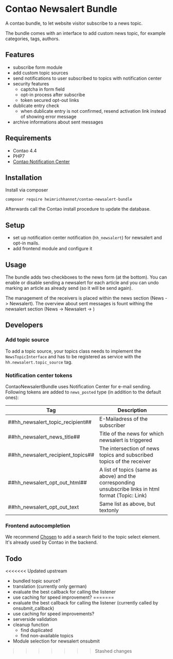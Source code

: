 # Contao Newsalert Bundle

A contao bundle, to let website visitor subscribe to a news topic.

The bundle comes with an interface to add custom news topic, for example categories, tags, authors.

## Features
* subscribe form module
* add custom topic sources
* send notifications to user subscribed to topics with notification center
* security features
    * captcha in form field
    * opt-in process after subscribe
    * token secured opt-out links
* dublicate entry check
    * when dublicate entry is not confirmed, resend activation link instead of showing error message
* archive informations about sent messages


## Requirements

* Contao 4.4
* PHP7
* [Contao Notification Center](https://github.com/terminal42/contao-notification_center)

## Installation

Install via composer

```
composer require heimrichhannot/contao-newsalert-bundle
```

Afterwards call the Contao install procedure to update the database.

## Setup

* set up notification center notification (`hh_newsalert`) for newsalert and opt-in mails.
* add frontend module and configure it

## Usage

The bundle adds two checkboxes to the news form (at the bottom). You can enable or disable sending a newsalert for each article and you can undo marking an article as already send (so it will be send again).

The management of the receivers is placed within the news section (News -> Newsalert).
The overview about sent messages is fount withing the newsalert section (News -> Newsalert -> )

## Developers

### Add topic source

To add a topic source, your topics class needs to implement the `NewsTopicInterface` and has to be registered as service with the `hh.newsalert.topic_source` tag.

### Notification center tokens
ContaoNewsalertBundle uses Notification Center for e-mail sending. Following tokens are added to `news_posted` type (in addition to the default ones): 

|Tag                              |Description|
|---------------------------------|-----------|
|##hh_newsalert_topic_recipient## |E-Mailadress of the subscriber|
|##hh_newsalert_news_title##      |Title of the news for which newsalert is triggered|
|##hh_newsalert_recipient_topics##|The intersection of news topics and subscribed topics of the receiver|
|##hh_newsalert_opt_out_html##    |A list of topics (same as above) and the corresponding unsubscribe links in html format (Topic: Link)|
|##hh_newsalert_opt_out_text      |Same list as above, but textonly| 

### Frontend autocompletion
We recommend [Chosen](https://harvesthq.github.io/chosen/) to add a search field to the topic select element. It's already used by Contao in the backend.

## Todo
<<<<<<< Updated upstream

* bundled topic source?
* translation (currently only german)
* evaluate the best callback for calling the listener
* use caching for speed improvement?
=======
* evaluate the best callback for calling the listener (currently called by onsubmit_callback)
* use caching for speed improvements?
* serverside validation
* cleanup function
    * find duplicated
    * find non-available topics
* Module selection for newsalert onsubmit
>>>>>>> Stashed changes
